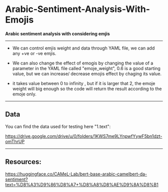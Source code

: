 # Arabic-Sentiment-Analysis-With-Emojis

**Arabic sentiment analysis with considering emjis**

---

* We can control emjis weight and data through YAML file, we can add any +ve or -ve emjis.

* We can also change the effect of emogis by changing the value of a parameter in the YAML file called "emoje_weight", 0.6 is a good starting value, but we can increase/ decrease emojis effect by chaging its value.

* it takes value between 0 to infinity , but if it is larger that 2, the emoje weight will big enough so the code will return the result according to the emoje only.

---

## Data

You can find the data used for testing here "1.text":

https://drive.google.com/drive/u/0/folders/1KWS7me9LYnpwfYywF5bn1dzt-omThrUP

---

## Resources:

 https://huggingface.co/CAMeL-Lab/bert-base-arabic-camelbert-da-sentiment?text=%D8%A3%D9%86%D8%A7+%D8%A8%D8%AE%D9%8A%D8%B1
